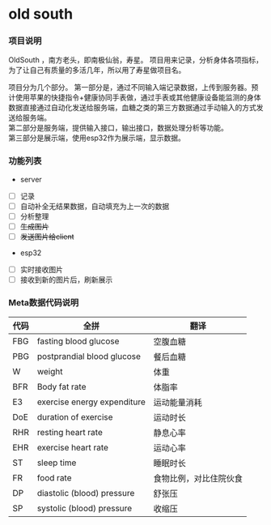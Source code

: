 # old south

### 项目说明
OldSouth ，南方老头，即南极仙翁，寿星。
项目用来记录，分析身体各项指标，为了让自己有质量的多活几年，所以用了寿星做项目名。

项目分为几个部分。
第一部分是，通过不同输入端记录数据，上传到服务器。预计使用苹果的快捷指令+健康协同手表做，通过手表或其他健康设备能监测的身体数据直接通过自动化发送给服务端，血糖之类的第三方数据通过手动输入的方式发送给服务端。   
第二部分是服务端，提供输入接口，输出接口，数据处理分析等功能。   
第三部分是展示端，使用esp32作为展示端，显示数据。   


### 功能列表
* server 
- [ ] 记录
- [ ] 自动补全无结果数据，自动填充为上一次的数据
- [ ] 分析整理   
- [ ] ~~生成图片~~
- [ ] ~~发送图片给client~~

* esp32
- [ ] 实时接收图片
- [ ] 接收到新的图片后，刷新展示

### Meta数据代码说明
|代码|全拼|翻译|
|-|-|-|
|FBG|fasting blood glucose|空腹血糖|
|PBG|postprandial blood glucose|餐后血糖|
|W|weight|体重|
|BFR|Body fat rate|体脂率|
|E3|exercise energy expenditure|运动能量消耗|
|DoE|duration of exercise|运动时长|
|RHR|resting heart rate|静息心率|
|EHR|exercise heart rate|运动心率|
|ST|sleep time|睡眠时长|
|FR|food rate|食物比例，对比住院伙食|
|DP|diastolic (blood) pressure|舒张压|
|SP|systolic (blood) pressure|收缩压|

